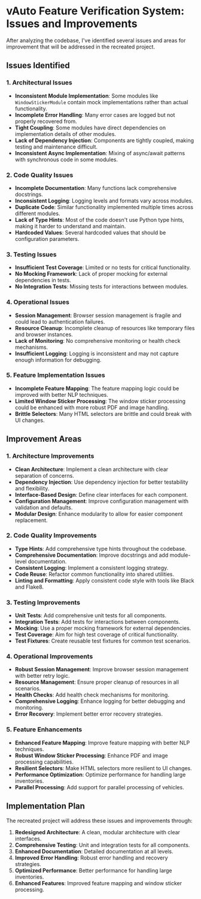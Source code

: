 # vAuto Feature Verification System: Issues and Improvements

After analyzing the codebase, I've identified several issues and areas for improvement that will be addressed in the recreated project.

## Issues Identified

### 1. Architectural Issues

- **Inconsistent Module Implementation**: Some modules like `WindowStickerModule` contain mock implementations rather than actual functionality.
- **Incomplete Error Handling**: Many error cases are logged but not properly recovered from.
- **Tight Coupling**: Some modules have direct dependencies on implementation details of other modules.
- **Lack of Dependency Injection**: Components are tightly coupled, making testing and maintenance difficult.
- **Inconsistent Async Implementation**: Mixing of async/await patterns with synchronous code in some modules.

### 2. Code Quality Issues

- **Incomplete Documentation**: Many functions lack comprehensive docstrings.
- **Inconsistent Logging**: Logging levels and formats vary across modules.
- **Duplicate Code**: Similar functionality implemented multiple times across different modules.
- **Lack of Type Hints**: Most of the code doesn't use Python type hints, making it harder to understand and maintain.
- **Hardcoded Values**: Several hardcoded values that should be configuration parameters.

### 3. Testing Issues

- **Insufficient Test Coverage**: Limited or no tests for critical functionality.
- **No Mocking Framework**: Lack of proper mocking for external dependencies in tests.
- **No Integration Tests**: Missing tests for interactions between modules.

### 4. Operational Issues

- **Session Management**: Browser session management is fragile and could lead to authentication failures.
- **Resource Cleanup**: Incomplete cleanup of resources like temporary files and browser instances.
- **Lack of Monitoring**: No comprehensive monitoring or health check mechanisms.
- **Insufficient Logging**: Logging is inconsistent and may not capture enough information for debugging.

### 5. Feature Implementation Issues

- **Incomplete Feature Mapping**: The feature mapping logic could be improved with better NLP techniques.
- **Limited Window Sticker Processing**: The window sticker processing could be enhanced with more robust PDF and image handling.
- **Brittle Selectors**: Many HTML selectors are brittle and could break with UI changes.

## Improvement Areas

### 1. Architecture Improvements

- **Clean Architecture**: Implement a clean architecture with clear separation of concerns.
- **Dependency Injection**: Use dependency injection for better testability and flexibility.
- **Interface-Based Design**: Define clear interfaces for each component.
- **Configuration Management**: Improve configuration management with validation and defaults.
- **Modular Design**: Enhance modularity to allow for easier component replacement.

### 2. Code Quality Improvements

- **Type Hints**: Add comprehensive type hints throughout the codebase.
- **Comprehensive Documentation**: Improve docstrings and add module-level documentation.
- **Consistent Logging**: Implement a consistent logging strategy.
- **Code Reuse**: Refactor common functionality into shared utilities.
- **Linting and Formatting**: Apply consistent code style with tools like Black and Flake8.

### 3. Testing Improvements

- **Unit Tests**: Add comprehensive unit tests for all components.
- **Integration Tests**: Add tests for interactions between components.
- **Mocking**: Use a proper mocking framework for external dependencies.
- **Test Coverage**: Aim for high test coverage of critical functionality.
- **Test Fixtures**: Create reusable test fixtures for common test scenarios.

### 4. Operational Improvements

- **Robust Session Management**: Improve browser session management with better retry logic.
- **Resource Management**: Ensure proper cleanup of resources in all scenarios.
- **Health Checks**: Add health check mechanisms for monitoring.
- **Comprehensive Logging**: Enhance logging for better debugging and monitoring.
- **Error Recovery**: Implement better error recovery strategies.

### 5. Feature Enhancements

- **Enhanced Feature Mapping**: Improve feature mapping with better NLP techniques.
- **Robust Window Sticker Processing**: Enhance PDF and image processing capabilities.
- **Resilient Selectors**: Make HTML selectors more resilient to UI changes.
- **Performance Optimization**: Optimize performance for handling large inventories.
- **Parallel Processing**: Add support for parallel processing of vehicles.

## Implementation Plan

The recreated project will address these issues and improvements through:

1. **Redesigned Architecture**: A clean, modular architecture with clear interfaces.
2. **Comprehensive Testing**: Unit and integration tests for all components.
3. **Enhanced Documentation**: Detailed documentation at all levels.
4. **Improved Error Handling**: Robust error handling and recovery strategies.
5. **Optimized Performance**: Better performance for handling large inventories.
6. **Enhanced Features**: Improved feature mapping and window sticker processing.
